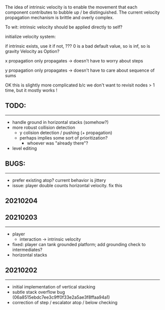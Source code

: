 The idea of intrinsic velocity is to enable the movement that each component contributes to bubble up / be distinguished. The current velocity propagation mechanism is brittle and overly complex.

To wit: intrinsic velocity should be applied directly to self?

initialize velocity system: 

if intrinsic exists, use it
if not, ???
0 is a bad default value, so is inf, so is gravity
Velocity as Option?


x propagation only propagates -> doesn't have to worry about steps

y propagation only propagates -> doesn't have to care about sequence of sums

OK this is slightly more complicated b/c we don't want to revisit nodes > 1 time, but it mostly works !


## TODO:
---
- handle ground in horizontal stacks (somehow?)
- more robust collision detection
  - y colision detection / pushing (+ propagation)
  - perhaps implies some sort of prioritization?
    - whoever was "already there"?
- level editing

## BUGS:
---
- prefer existing atop? current behavior is jittery
- issue: player double counts horizontal velocity. fix this

## 20210204



## 20210203
---
- player
  - interaction -> intrinsic velocity
- fixed: player can tank grounded platform; add grounding check to intermediates?
- horizontal stacks


## 20210202
---
- initial implementation of vertical stacking
- subtle stack overflow bug (06a8515ebdc7ee3c9ff0f33e2a5ae3f8ffaa94a1)
- correction of step / escalator atop / below checking